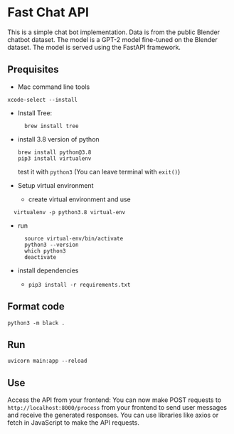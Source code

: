 # Fast Chat API

This is a simple chat bot implementation. Data is from the public Blender chatbot dataset. The model is a GPT-2 model fine-tuned on the Blender dataset. The model is served using the FastAPI framework.

## Prequisites

- Mac command line tools

```console
xcode-select --install
```

- Install Tree:

  ```brew
    brew install tree
  ```

- install 3.8 version of python

  ```console
  brew install python@3.8
  pip3 install virtualenv
  ```

  test it with `python3` (You can leave terminal with `exit()`)

- Setup virtual environment

  - create virtual environment and use

```console
  virtualenv -p python3.8 virtual-env
```

- run

  ```console
    source virtual-env/bin/activate
    python3 --version
    which python3
    deactivate
  ```

- install dependencies

  - `pip3 install -r requirements.txt`

## Format code

```console
python3 -m black . 
```

## Run

```console
uvicorn main:app --reload
```

## Use

Access the API from your frontend: You can now make POST requests to `http://localhost:8000/process` from your frontend to send user messages and receive the generated responses. You can use libraries like axios or fetch in JavaScript to make the API requests.